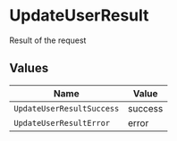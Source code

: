# UpdateUserResult

Result of the request


## Values

| Name                      | Value                     |
| ------------------------- | ------------------------- |
| `UpdateUserResultSuccess` | success                   |
| `UpdateUserResultError`   | error                     |